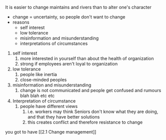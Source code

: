 It is easier to change maintains and rivers than to alter one's character

- change = uncertainty, so people don't want to change
- reasons
	- self interest
	- low tolerance
	- misinformation and misunderstanding
	- interpretations of circumstances

1. self interest
	1. more interested in yourself than about the health of organization
	2. strong if employees aren't loyal to organization
2. low tolerance
	1. people like inertia
	2. close-minded peoples
3. misinformation and misunderstanding
	1. change is not communicated and people get confused and rumours blah blah etc etc
4. Interpretation of circumstance
	1. people have different views
		1. i.e. workers may think Seniors don't know what they are doing, and that they have better solutions
		2. this creates conflict and therefore resistance to change

you got to have [[2.1 Change management]]
